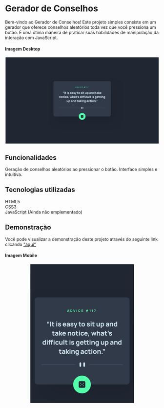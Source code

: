 # Gerador de Conselhos

Bem-vindo ao Gerador de Conselhos! Este projeto simples consiste em um gerador que oferece conselhos aleatórios toda vez que você pressiona um botão. É uma ótima maneira de praticar suas habilidades de manipulação da interação com JavaScript.

#### Imagem Desktop

<p align="center">
<img src="design/desktop.png" alt="Design Desktop">
</p>

## Funcionalidades

Geração de conselhos aleatórios ao pressionar o botão.
Interface simples e intuitiva.

## Tecnologias utilizadas
HTML5<br>
CSS3<br>
JavaScript (Ainda não emplementado)

## Demonstração

Você pode visualizar a demonstração deste projeto através do seguinte link clicando <a href="https://kevmartinsdev.github.io/app-gerador-de-conselhos/">"aqui"</a>

#### Imagem Mobile
<p align="center">
<img src="design/mobile.png" alt="Design Mobile">
</p>
